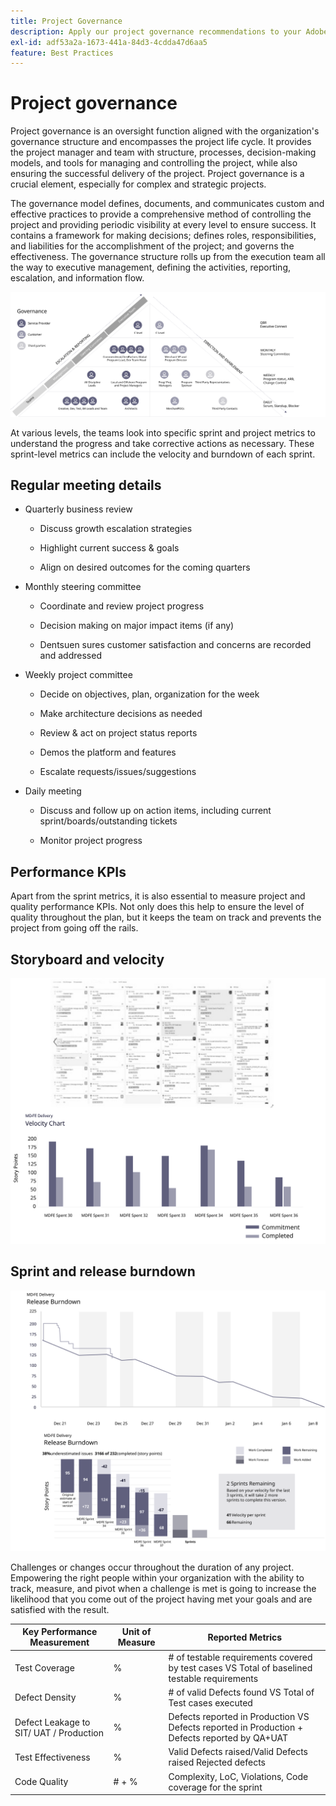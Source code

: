 ```yaml
---
title: Project Governance
description: Apply our project governance recommendations to your Adobe Commerce implementation.
exl-id: adf53a2a-1673-441a-84d3-4cdda47d6aa5
feature: Best Practices
---
```

# Project governance

Project governance is an oversight function aligned with the organization's governance structure and encompasses the project life cycle. It provides the project manager and team with structure, processes, decision-making models, and tools for managing and controlling the project, while also ensuring the successful delivery of the project. Project governance is a crucial element, especially for complex and strategic projects.

The governance model defines, documents, and communicates custom and effective practices to provide a comprehensive method of controlling the project and providing periodic visibility at every level to ensure success. It contains a framework for making decisions; defines roles, responsibilities, and liabilities for the accomplishment of the project; and governs the effectiveness. The governance structure rolls up from the execution team all the way to executive management, defining the activities, reporting, escalation, and information flow.

![Project governance infographic](../../assets/playbooks/project-governance.svg)

At various levels, the teams look into specific sprint and project metrics to understand the progress and take corrective actions as necessary. These sprint-level metrics can include the velocity and burndown of each sprint.

## Regular meeting details

- Quarterly business review

  - Discuss growth escalation strategies

  - Highlight current success & goals

  - Align on desired outcomes for the coming quarters

- Monthly steering committee

  - Coordinate and review project progress

  - Decision making on major impact items (if any)

  - Dentsuen sures customer satisfaction and concerns are recorded and addressed

- Weekly project committee

  - Decide on objectives, plan, organization for the week

  - Make architecture decisions as needed

  - Review & act on project status reports

  - Demos the platform and features

  - Escalate requests/issues/suggestions

- Daily meeting

  - Discuss and follow up on action items, including current sprint/boards/outstanding tickets

  - Monitor project progress

## Performance KPIs

Apart from the sprint metrics, it is also essential to measure project and quality performance KPIs. Not only does this help to ensure the level of quality throughout the plan, but it keeps the team on track and prevents the project from going off the rails.

## Storyboard and velocity

![Example Kanban board](../../assets/playbooks/kanban-board-chart.svg)

## Sprint and release burndown

![Example sprint and release burndown chart](../../assets/playbooks/sprint-release-burndown.svg)

Challenges or changes occur throughout the duration of any project. Empowering the right people within your organization with the ability to track, measure, and pivot when a challenge is met is going to increase the likelihood that you come out of the project having met your goals and are satisfied with the result.

<table>
<thead>
  <tr>
    <th>Key Performance Measurement</th>
    <th>Unit of Measure</th>
    <th>Reported Metrics</th>
  </tr>
</thead>
<tbody>
  <tr>
    <td>Test Coverage</td>
    <td>%</td>
    <td># of testable requirements covered by test cases VS Total of baselined testable requirements</td>
  </tr>
  <tr>
    <td>Defect Density</td>
    <td>%</td>
    <td># of valid Defects found VS Total of Test cases executed</td>
  </tr>
  <tr>
    <td>Defect Leakage to SIT/ UAT / Production</td>
    <td>%</td>
    <td>Defects reported in Production VS Defects reported in Production + Defects reported by QA+UAT</td>
  </tr>
  <tr>
    <td>Test Effectiveness</td>
    <td>%</td>
    <td>Valid Defects raised/Valid Defects raised Rejected defects</td>
  </tr>
  <tr>
    <td>Code Quality</td>
    <td># + %</td>
    <td>Complexity, LoC, Violations, Code coverage for the sprint</td>
  </tr>
</tbody>
</table>
